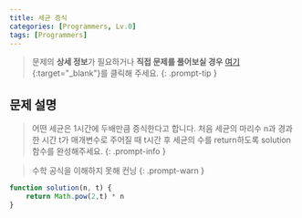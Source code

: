 ```yaml
---
title: 세균 증식
categories: [Programmers, Lv.0]
tags: [Programmers]
---
```


> 문제의 **상세 정보**가 필요하거나 **직접 문제를 풀어보실 경우** [여기](https://school.programmers.co.kr/learn/courses/30/lessons/120910){:target="_blank"}를 클릭해 주세요.
{: .prompt-tip }

## 문제 설명

> 어떤 세균은 1시간에 두배만큼 증식한다고 합니다. 처음 세균의 마리수 n과 경과한 시간 t가 매개변수로 주어질 때 t시간 후 세균의 수를 return하도록 solution 함수를 완성해주세요.
{: .prompt-info }

> 수학 공식을 이해하지 못해 컨닝
{: .prompt-warn }

```js
function solution(n, t) {
    return Math.pow(2,t) * n
}
```